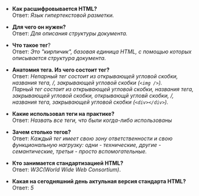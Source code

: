 - **Как расшифровывается HTML?**  
  Ответ: *Язык гипертекстовой разметки.*


- **Для чего он нужен?**  
  Ответ: *Для описания структуры документа.*  


- **Что такое тег**?  
  Ответ: *Это "кирпичик", базовая единица HTML, c помощью которых описывается структура документа.*  


- **Анатомия тега. Из чего состоит тег?**  
  Ответ: *Непарный тег состоит из открывающей угловой скобки, названия тега, /, закрывающей угловой скобки (`<img />`).  
  Парный тег состоит из открывающей угловой скобки, названия тега, закрывающей угловой скобки, открывающй угловй скобки, /, названия тега, закрывающей угловой скобки (`<div></div>`).*  


- **Какие использовал теги на практике?**  
  Ответ: _Назвать все теги, что были когда-либо использованы_    

  
- **Зачем столько тегов?**  
  Ответ: _Каждый тег имеет свою зону ответственности и свою функциональную нагрузку: одни - технические, другие - семантические, третьи - просто вспомогательные._  


- **Кто занимается стандартизацией HTML?**  
  Ответ: _W3C(World Wide Web Consortium)_.  


- **Какая на сегодняшний день актульная версия стандарта HTML?**  
  Ответ: _5_  
